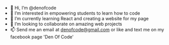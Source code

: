 - 👋 Hi, I’m @denofcode
- 👀 I’m interested in empowering students to learn how to code
- 🌱 I’m currently learning React and creating a website for my page
- 💞️ I’m looking to collaborate on amazing web projects
- 📫 Send me an email at denofcode@gmail.com or like and text me on my facebook page 'Den Of Code'

<!---
denofcode/denofcode is a ✨ special ✨ repository because its `README.md` (this file) appears on your GitHub profile.
You can click the Preview link to take a look at your changes.
--->
